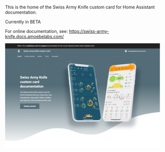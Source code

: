 This is the home of the Swiss Army Knife custom card for Home Assistant documentation.

Currently in BETA

For online documentation, see: https://swiss-army-knife.docs.amoebelabs.com/

![frontpage](sak-frontpage.png)
